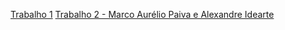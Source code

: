 [Trabalho 1](https://marcoaureliopaiva.github.io/Trabalho-1/index.html)
[Trabalho 2 - Marco Aurélio Paiva e Alexandre Idearte](https://github.com/MarcoAurelioPaiva/Trabalho-2/forca.html)
